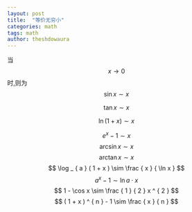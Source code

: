 ```yaml
---
layout: post
title:  "等价无穷小"
categories: math
tags: math 
author: theshdowaura
---
```

当
$$
x \to 0
$$
时,则为
$$
\sin x \sim x
$$

$$
\tan x \sim x
$$

$$
\ln ( 1 + x ) \sim x  
$$

$$
e ^ { x } - 1 \sim x
$$
$$
\arcsin x \sim x
$$
$$
\arctan x \sim x 
$$
$$
\log _ { a } ( 1 + x ) \sim \frac { x } { \ln x }
$$
$$
a ^ { x } - 1 \sim \ln a \cdot x
$$
$$
1 - \cos x \sim \frac { 1 } { 2 } x ^ { 2 }
$$
$$
( 1 + x ) ^ { n } - 1 \sim \frac { x } { n }
$$





